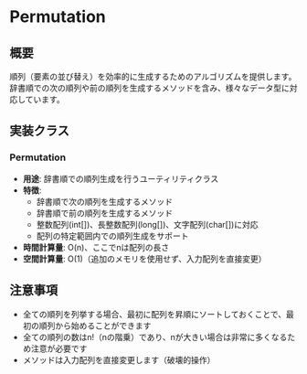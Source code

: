 # Permutation

## 概要

順列（要素の並び替え）を効率的に生成するためのアルゴリズムを提供します。
辞書順での次の順列や前の順列を生成するメソッドを含み、様々なデータ型に対応しています。

## 実装クラス

### Permutation

- **用途**: 辞書順での順列生成を行うユーティリティクラス
- **特徴**:
	- 辞書順で次の順列を生成するメソッド
	- 辞書順で前の順列を生成するメソッド
	- 整数配列(int[])、長整数配列(long[])、文字配列(char[])に対応
	- 配列の特定範囲内での順列生成をサポート
- **時間計算量**: O(n)、ここでnは配列の長さ
- **空間計算量**: O(1)（追加のメモリを使用せず、入力配列を直接変更）

## 注意事項

- 全ての順列を列挙する場合、最初に配列を昇順にソートしておくことで、最初の順列から始めることができます
- 全ての順列の数はn!（nの階乗）であり、nが大きい場合は非常に多くなるため注意が必要です
- メソッドは入力配列を直接変更します（破壊的操作）